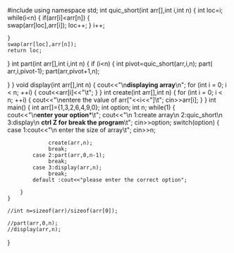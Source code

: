 #include <iostream>
using namespace std;
int quic_short(int arr[],int i,int n) 
{
	int loc=i;
	while(i<n)
	{
		if(arr[i]<arr[n])
		{	
		swap(arr[loc],arr[i]);
		loc++;
	    }
	    i++;

	}
	swap(arr[loc],arr[n]);
	return loc;
}
int part(int arr[],int i,int n)
{
  if (i<n)
  {
  int pivot=quic_short(arr,i,n);
  part( arr,i,pivot-1);
  part(arr,pivot+1,n);

  }
}
void display(int arr[],int n)
{    cout<<"\n********displaying array********\n";
	for (int i = 0; i < n; ++i)
	{
		cout<<arr[i]<<"\t";
	}
}
int create(int arr[],int n)
{
	for (int i = 0; i < n; ++i)
	{   cout<<"\nentere the value of arr["<<i<<"]\t";
		cin>>arr[i];
	}
}
int main()
{
	int arr[]={1,3,2,6,4,9,0};
	int option;
	int n;
	while(1)
	{  
		cout<<"\n******enter your option*******\t";
		cout<<"\n 1:create array\n 2:quic_short\n 3:display\n ******ctrl Z for break the program******\t";
		cin>>option;
		switch(option)
		{
			case 1:cout<<"\n enter the size of array\t";
			       cin>>n;

			     create(arr,n);
			     break;
			case 2:part(arr,0,n-1);
			     break;
			case 3:display(arr,n);
			     break;
			default :cout<<"please enter the correct option";     

		}
	}

	//int n=sizeof(arr)/sizeof(arr[0]);

	//part(arr,0,n);
	//display(arr,n);

}
